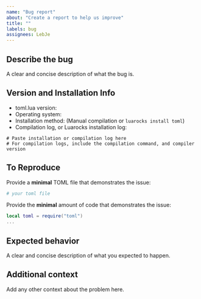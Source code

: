 ```yaml
---
name: "Bug report"
about: "Create a report to help us improve"
title: ""
labels: bug
assignees: LebJe
---
```


## Describe the bug

A clear and concise description of what the bug is.

## Version and Installation Info

-   toml.lua version:
-   Operating system:
-   Installation method: (Manual compilation or `luarocks install toml`)
-   Compilation log, or Luarocks installation log:

```shell
# Paste installation or compilation log here
# For compilation logs, include the compilation command, and compiler version
```

## To Reproduce

Provide a **minimal** TOML file that demonstrates the issue:

```toml
# your toml file
```

Provide the **minimal** amount of code that demonstrates the issue:

```lua
local toml = require("toml")
...
```

## Expected behavior

A clear and concise description of what you expected to happen.

## Additional context

Add any other context about the problem here.
